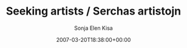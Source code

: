 ---
title: 'Seeking artists / Serchas artistojn'
posts: 1
hash: 't688'
author: 'Sonja Elen Kisa'
date: 2007-03-20T18:38:00+00:00
sources:
  - http://forums.tokipona.org/viewtopic.php%3Ft=688.html
---